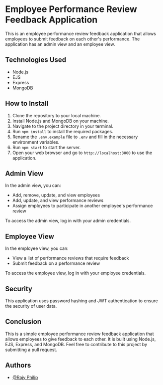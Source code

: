 # Employee Performance Review Feedback Application

This is an employee performance review feedback application that allows employees to submit feedback on each other's performance. The application has an admin view and an employee view.

## Technologies Used

- Node.js
- EJS
- Express
- MongoDB

## How to Install

1. Clone the repository to your local machine.
2. Install Node.js and MongoDB on your machine.
3. Navigate to the project directory in your terminal.
4. Run `npm install` to install the required packages.
5. Rename the `.env.example` file to `.env` and fill in the necessary environment variables.
6. Run `npm start` to start the server.
7. Open your web browser and go to `http://localhost:3000` to use the application.

## Admin View

In the admin view, you can:

- Add, remove, update, and view employees
- Add, update, and view performance reviews
- Assign employees to participate in another employee's performance review

To access the admin view, log in with your admin credentials.

## Employee View

In the employee view, you can:

- View a list of performance reviews that require feedback
- Submit feedback on a performance review

To access the employee view, log in with your employee credentials.

## Security

This application uses password hashing and JWT authentication to ensure the security of user data.

## Conclusion

This is a simple employee performance review feedback application that allows employees to give feedback to each other. It is built using Node.js, EJS, Express, and MongoDB. Feel free to contribute to this project by submitting a pull request.

## Authors

- [@Rajy Philip](https://github.com/RajyPhilip)
